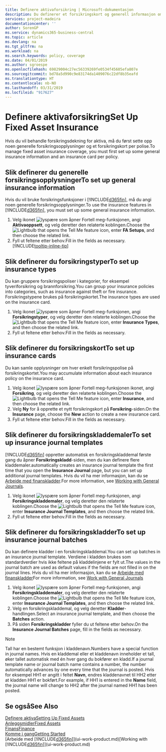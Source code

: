 ```yaml
---
title: Definere aktivaforsikring | Microsoft-dokumentasjon
description: Du definerer et forsikringskort og generell informasjon om forsikringspolise for å behandle forsikringsdekning for aktiva.
services: project-madeira
documentationcenter: ''
author: SorenGP
ms.service: dynamics365-business-central
ms.topic: article
ms.devlang: na
ms.tgt_pltfrm: na
ms.workload: na
ms.search.keywords: policy, coverage
ms.date: 04/01/2019
ms.author: sgroespe
ms.openlocfilehash: 69829004c27ec56339269fe0534f45605efa807e
ms.sourcegitcommit: bd78a5d990c9e83174da1409076c22df8b35eafd
ms.translationtype: HT
ms.contentlocale: nb-NO
ms.lasthandoff: 03/31/2019
ms.locfileid: "917627"
---
```

# <a name="set-up-fixed-asset-insurance"></a><span data-ttu-id="4d27e-103">Definere aktivaforsikring</span><span class="sxs-lookup"><span data-stu-id="4d27e-103">Set Up Fixed Asset Insurance</span></span>
<span data-ttu-id="4d27e-104">Hvis du vil behandle forsikringsdekning for aktiva, må du først sette opp noen generelle forsikringsopplysninger og et forsikringskort per polise.</span><span class="sxs-lookup"><span data-stu-id="4d27e-104">To manage fixed asset insurance coverage, you must first set up some general insurance information and an insurance card per policy.</span></span>

## <a name="to-set-up-general-insurance-information"></a><span data-ttu-id="4d27e-105">Slik definerer du generelle forsikringsopplysninger</span><span class="sxs-lookup"><span data-stu-id="4d27e-105">To set up general insurance information</span></span>
<span data-ttu-id="4d27e-106">Hvis du vil bruke forsikringsfunksjoner i [!INCLUDE[d365fin](includes/d365fin_md.md)], må du angi noen generelle forsikringsopplysninger.</span><span class="sxs-lookup"><span data-stu-id="4d27e-106">To use the insurance features in [!INCLUDE[d365fin](includes/d365fin_md.md)], you must set up some general insurance information.</span></span>  

1. <span data-ttu-id="4d27e-107">Velg ikonet ![lyspære som åpner Fortell meg-funksjonen](media/ui-search/search_small.png "Fortell hva du vil gjøre"), angi **Aktivaoppsett**, og velg deretter den relaterte koblingen.</span><span class="sxs-lookup"><span data-stu-id="4d27e-107">Choose the ![Lightbulb that opens the Tell Me feature](media/ui-search/search_small.png "Tell me what you want to do") icon, enter **FA Setups**, and then choose the related link.</span></span>  
2. <span data-ttu-id="4d27e-108">Fyll ut feltene etter behov.</span><span class="sxs-lookup"><span data-stu-id="4d27e-108">Fill in the fields as necessary.</span></span> [!INCLUDE[tooltip-inline-tip](includes/tooltip-inline-tip_md.md)]  

## <a name="to-set-up-insurance-types"></a><span data-ttu-id="4d27e-109">Slik definerer du forsikringstyper</span><span class="sxs-lookup"><span data-stu-id="4d27e-109">To set up insurance types</span></span>
<span data-ttu-id="4d27e-110">Du kan gruppere forsikringspoliser i kategorier, for eksempel tyveriforsikring og brannforsikring.</span><span class="sxs-lookup"><span data-stu-id="4d27e-110">You can group your insurance policies into categories, such as insurance against theft or fire insurance.</span></span> <span data-ttu-id="4d27e-111">Forsikringstypene brukes på forsikringskortet.</span><span class="sxs-lookup"><span data-stu-id="4d27e-111">The insurance types are used on the insurance card.</span></span>

1. <span data-ttu-id="4d27e-112">Velg ikonet ![lyspære som åpner Fortell meg-funksjonen](media/ui-search/search_small.png "Fortell hva du vil gjøre"), angi **Forsikringstyper**, og velg deretter den relaterte koblingen.</span><span class="sxs-lookup"><span data-stu-id="4d27e-112">Choose the ![Lightbulb that opens the Tell Me feature](media/ui-search/search_small.png "Tell me what you want to do") icon, enter **Insurance Types**, and then choose the related link.</span></span>  
2. <span data-ttu-id="4d27e-113">Fyll ut feltene etter behov.</span><span class="sxs-lookup"><span data-stu-id="4d27e-113">Fill in the fields as necessary.</span></span>

## <a name="to-set-up-insurance-cards"></a><span data-ttu-id="4d27e-114">Slik definerer du forsikringskort</span><span class="sxs-lookup"><span data-stu-id="4d27e-114">To set up insurance cards</span></span>
<span data-ttu-id="4d27e-115">Du kan samle opplysninger om hver enkelt forsikringspolise på forsikringskortet.</span><span class="sxs-lookup"><span data-stu-id="4d27e-115">You may accumulate information about each insurance policy on the insurance card.</span></span>  

1. <span data-ttu-id="4d27e-116">Velg ikonet ![lyspære som åpner Fortell meg-funksjonen](media/ui-search/search_small.png "Fortell hva du vil gjøre") ikonet, angi **Forsikring**, og velg deretter den relaterte koblingen.</span><span class="sxs-lookup"><span data-stu-id="4d27e-116">Choose the ![Lightbulb that opens the Tell Me feature](media/ui-search/search_small.png "Tell me what you want to do") icon, enter **Insurance**, and then choose the related link.</span></span>  
2. <span data-ttu-id="4d27e-117">Velg **Ny** for å opprette et nytt forsikringskort på **Forsikring**-siden.</span><span class="sxs-lookup"><span data-stu-id="4d27e-117">On the **Insurance** page, choose the **New** action to create a  new insurance card.</span></span>  
3. <span data-ttu-id="4d27e-118">Fyll ut feltene etter behov.</span><span class="sxs-lookup"><span data-stu-id="4d27e-118">Fill in the fields as necessary.</span></span>

## <a name="to-set-up-insurance-journal-templates"></a><span data-ttu-id="4d27e-119">Slik definerer du forsikringskladdemaler</span><span class="sxs-lookup"><span data-stu-id="4d27e-119">To set up insurance journal templates</span></span>
[!INCLUDE[d365fin](includes/d365fin_md.md)] <span data-ttu-id="4d27e-120">oppretter automatisk en forsikringskladdemal første gang du åpner **Forsikringskladd**-siden, men du kan definere flere kladdemaler.</span><span class="sxs-lookup"><span data-stu-id="4d27e-120">automatically creates an insurance journal template the first time that you open the **Insurance Journal** page, but you can set up additional journal templates.</span></span> <span data-ttu-id="4d27e-121">Hvis du vil ha mer informasjon, kan du se [Arbeide med finanskladder](ui-work-general-journals.md).</span><span class="sxs-lookup"><span data-stu-id="4d27e-121">For more information, see [Working with General Journals](ui-work-general-journals.md).</span></span>  

1. <span data-ttu-id="4d27e-122">Velg ikonet ![lyspære som åpner Fortell meg-funksjonen](media/ui-search/search_small.png "Fortell hva du vil gjøre"), angi **Forsikringskladdemaler**, og velg deretter den relaterte koblingen.</span><span class="sxs-lookup"><span data-stu-id="4d27e-122">Choose the ![Lightbulb that opens the Tell Me feature](media/ui-search/search_small.png "Tell me what you want to do") icon, enter **Insurance Journal Templates**, and then choose the related link.</span></span>  
2. <span data-ttu-id="4d27e-123">Fyll ut feltene etter behov.</span><span class="sxs-lookup"><span data-stu-id="4d27e-123">Fill in the fields as necessary.</span></span>

## <a name="to-set-up-insurance-journal-batches"></a><span data-ttu-id="4d27e-124">Slik definerer du forsikringskladder</span><span class="sxs-lookup"><span data-stu-id="4d27e-124">To set up insurance journal batches</span></span>
<span data-ttu-id="4d27e-125">Du kan definere kladder i en forsikringskladdemal.</span><span class="sxs-lookup"><span data-stu-id="4d27e-125">You can set up batches in an insurance journal template.</span></span> <span data-ttu-id="4d27e-126">Verdiene i kladden brukes som standardverdier hvis ikke feltene på kladdelinjene er fylt ut.</span><span class="sxs-lookup"><span data-stu-id="4d27e-126">The values in the journal batch are used as default values if the fields are not filled in on the journal lines.</span></span> <span data-ttu-id="4d27e-127">Hvis du vil ha mer informasjon, kan du se [Arbeide med finanskladder](ui-work-general-journals.md)</span><span class="sxs-lookup"><span data-stu-id="4d27e-127">For more information, see [Work with General Journals](ui-work-general-journals.md)</span></span>  

1. <span data-ttu-id="4d27e-128">Velg ikonet ![lyspære som åpner Fortell meg-funksjonen](media/ui-search/search_small.png "Fortell hva du vil gjøre"), angi **Forsikringskladdemaler**, og velg deretter den relaterte koblingen.</span><span class="sxs-lookup"><span data-stu-id="4d27e-128">Choose the ![Lightbulb that opens the Tell Me feature](media/ui-search/search_small.png "Tell me what you want to do") icon, enter **Insurance Journal Templates**, and then choose the related link.</span></span>  
2. <span data-ttu-id="4d27e-129">Velg en forsikringskladdemal, og velg deretter **Kladder**-handlingen.</span><span class="sxs-lookup"><span data-stu-id="4d27e-129">Select an insurance journal template, and then choose the **Batches** action.</span></span>
3. <span data-ttu-id="4d27e-130">På siden **Forsikringskladder** fyller du ut feltene etter behov.</span><span class="sxs-lookup"><span data-stu-id="4d27e-130">On the **Insurance Journal Batches** page, fill in the fields as necessary.</span></span>

> [!NOTE]  
>   <span data-ttu-id="4d27e-131">Tall har en bestemt funksjon i kladdenavn.</span><span class="sxs-lookup"><span data-stu-id="4d27e-131">Numbers have a special function in journal names.</span></span> <span data-ttu-id="4d27e-132">Hvis en kladdemal eller et kladdenavn inneholder et tall, øker tallet automatisk med én hver gang du bokfører en kladd.</span><span class="sxs-lookup"><span data-stu-id="4d27e-132">If a journal template name or journal batch name contains a number, the number automatically advances by one every time that the journal is posted.</span></span> <span data-ttu-id="4d27e-133">Hvis for eksempel HH1 er angitt i feltet **Navn**, endres kladdenavnet til HH2 etter at kladden HH1 er bokført.</span><span class="sxs-lookup"><span data-stu-id="4d27e-133">For example, if HH1 is entered in the **Name** field, the journal name will change to HH2 after the journal named HH1 has been posted.</span></span>

## <a name="see-also"></a><span data-ttu-id="4d27e-134">Se også</span><span class="sxs-lookup"><span data-stu-id="4d27e-134">See Also</span></span>
[<span data-ttu-id="4d27e-135">Definere aktiva</span><span class="sxs-lookup"><span data-stu-id="4d27e-135">Setting Up Fixed Assets</span></span>](fa-setup.md)  
[<span data-ttu-id="4d27e-136">Anleggsmidler</span><span class="sxs-lookup"><span data-stu-id="4d27e-136">Fixed Assets</span></span>](fa-manage.md)  
[<span data-ttu-id="4d27e-137">Finans</span><span class="sxs-lookup"><span data-stu-id="4d27e-137">Finance</span></span>](finance.md)  
[<span data-ttu-id="4d27e-138">Komme i gang</span><span class="sxs-lookup"><span data-stu-id="4d27e-138">Getting Started</span></span>](product-get-started.md)  
<span data-ttu-id="4d27e-139">[Arbeide med [!INCLUDE[d365fin](includes/d365fin_md.md)]](ui-work-product.md)</span><span class="sxs-lookup"><span data-stu-id="4d27e-139">[Working with [!INCLUDE[d365fin](includes/d365fin_md.md)]](ui-work-product.md)</span></span>
